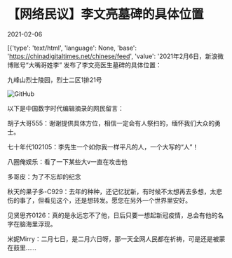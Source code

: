 # 【网络民议】李文亮墓碑的具体位置

2021-02-06

[{'type': 'text/html', 'language': None, 'base': 'https://chinadigitaltimes.net/chinese/feed', 'value': '2021年2月6日，新浪微博账号“大嘴哥姓李” 发布了李文亮医生墓碑的具体位置：

九峰山烈士陵园，烈士二区1排21号

![GitHub](https://chinadigitaltimes.net/chinese/files/2021/02/李文亮墓碑.jpg)

以下是中国数字时代编辑摘录的网民留言：



胡子大哥555：谢谢提供具体方位，相信一定会有人祭扫的，缅怀我们大众的勇士。

七十年代102105：李先生一个如你我一样平凡的人，一个大写的“人”！

八圈俺娱乐：看了一下某些大v一直在攻击他

多哥皮：为了不忘却的纪念

秋天的果子多-C929：去年的种种，还记忆犹新，有时候不太想再去多想，太悲伤的事了，但看见这个，还是想转发。愿您在另外一个世界里安好。

见贤思齐0126：真的是永远忘不了他，日后只要一想起新冠疫情，总会有他的名字在脑海里浮现。

米妮Mirry：二月七日，是二月六日呀，那一天全网人民都在祈祷，可是还是被蒙在鼓里……



